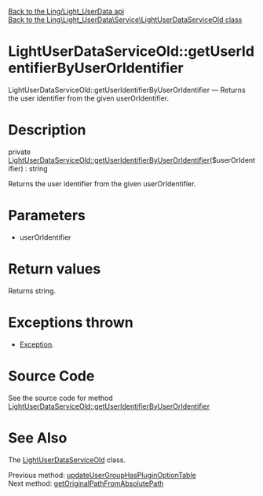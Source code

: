 [Back to the Ling/Light_UserData api](https://github.com/lingtalfi/Light_UserData/blob/master/doc/api/Ling/Light_UserData.md)<br>
[Back to the Ling\Light_UserData\Service\LightUserDataServiceOld class](https://github.com/lingtalfi/Light_UserData/blob/master/doc/api/Ling/Light_UserData/Service/LightUserDataServiceOld.md)


LightUserDataServiceOld::getUserIdentifierByUserOrIdentifier
================



LightUserDataServiceOld::getUserIdentifierByUserOrIdentifier — Returns the user identifier from the given userOrIdentifier.




Description
================


private [LightUserDataServiceOld::getUserIdentifierByUserOrIdentifier](https://github.com/lingtalfi/Light_UserData/blob/master/doc/api/Ling/Light_UserData/Service/LightUserDataServiceOld/getUserIdentifierByUserOrIdentifier.md)($userOrIdentifier) : string




Returns the user identifier from the given userOrIdentifier.




Parameters
================


- userOrIdentifier

    


Return values
================

Returns string.


Exceptions thrown
================

- [Exception](http://php.net/manual/en/class.exception.php).&nbsp;







Source Code
===========
See the source code for method [LightUserDataServiceOld::getUserIdentifierByUserOrIdentifier](https://github.com/lingtalfi/Light_UserData/blob/master/Service/LightUserDataServiceOld.php#L1646-L1659)


See Also
================

The [LightUserDataServiceOld](https://github.com/lingtalfi/Light_UserData/blob/master/doc/api/Ling/Light_UserData/Service/LightUserDataServiceOld.md) class.

Previous method: [updateUserGroupHasPluginOptionTable](https://github.com/lingtalfi/Light_UserData/blob/master/doc/api/Ling/Light_UserData/Service/LightUserDataServiceOld/updateUserGroupHasPluginOptionTable.md)<br>Next method: [getOriginalPathFromAbsolutePath](https://github.com/lingtalfi/Light_UserData/blob/master/doc/api/Ling/Light_UserData/Service/LightUserDataServiceOld/getOriginalPathFromAbsolutePath.md)<br>

